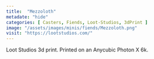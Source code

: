 ```yaml
---
title:  "Mezzoloth"
metadate: "hide"
categories: [ Casters, Fiends, Loot-Studios, 3dPrint ]
image: "/assets/images/minis/fiends/Mezzoloth.png"
visit: "https://lootstudios.com/"
---
```

Loot Studios 3d print.
Printed on an Anycubic Photon X 6k.